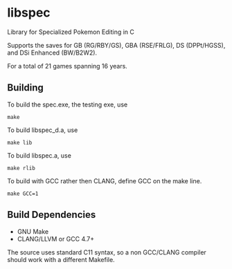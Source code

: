 libspec
=======
Library for Specialized Pokemon Editing in C

Supports the saves for GB (RG/RBY/GS), GBA (RSE/FRLG), DS (DPPt/HGSS), and DSi Enhanced (BW/B2W2).

For a total of 21 games spanning 16 years.


Building
-------

To build the spec.exe, the testing exe, use

```
make
```

To build libspec_d.a, use

```
make lib
```

To build libspec.a, use

```
make rlib
```

To build with GCC rather then CLANG, define GCC on the make line.
```
make GCC=1
```

Build Dependencies
-------

* GNU Make
* CLANG/LLVM or GCC 4.7+

The source uses standard C11 syntax, so a non GCC/CLANG compiler should work with a different Makefile.